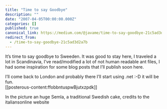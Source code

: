 ```yaml
---
title: "Time to say Goodbye"
description: ""
date: "2007-04-05T00:00:00.000Z"
categories: []
published: true
canonical_link: https://medium.com/@javame/time-to-say-goodbye-21c5ad3d2a7b
redirect_from:
  - /time-to-say-goodbye-21c5ad3d2a7b
---
```


It’s time to say goodbye to Sweeden. It was good to stay here, I traveled a lot in Scandinavia, I’ve read/modified a lot of not human readable ant files, I had some inspiration for some blog posts that I’ll publish soon here.

I’ll come back to London and probably there I’ll start using .net :-D it will be fun.  
\[\[posterous-content:ffobbntuspwBjutxzpdk\]\]

In the picture an huge Semla, a traditional Swedish cake, credits to the italiansonline website
